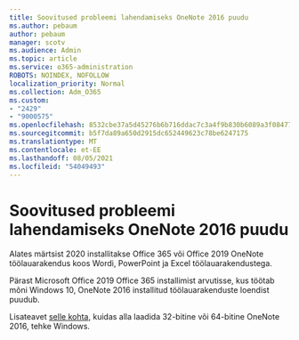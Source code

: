 ```yaml
---
title: Soovitused probleemi lahendamiseks OneNote 2016 puudu
ms.author: pebaum
author: pebaum
manager: scotv
ms.audience: Admin
ms.topic: article
ms.service: o365-administration
ROBOTS: NOINDEX, NOFOLLOW
localization_priority: Normal
ms.collection: Adm_O365
ms.custom:
- "2429"
- "9000575"
ms.openlocfilehash: 8532cbe37a5d45276b6b716ddac7c3a4f9b830b6089a3f08477150e449a0c92f
ms.sourcegitcommit: b5f7da89a650d2915dc652449623c78be6247175
ms.translationtype: MT
ms.contentlocale: et-EE
ms.lasthandoff: 08/05/2021
ms.locfileid: "54049493"
---
```

# <a name="suggestions-for-resolving-onenote-2016-is-missing"></a>Soovitused probleemi lahendamiseks OneNote 2016 puudu

Alates märtsist 2020 installitakse Office 365 või Office 2019 OneNote töölauarakendus koos Wordi, PowerPoint ja Excel töölauarakendustega.

Pärast Microsoft Office 2019 Office 365 installimist arvutisse, kus töötab mõni Windows 10, OneNote 2016 installitud töölauarakenduste loendist puudub.

Lisateavet [selle kohta,](https://support.office.com/article/OneNote-2016-is-missing-after-installing-Office-2019-or-Office-365-1844ba87-7248-4bd8-a735-66a52f98e6e5) kuidas alla laadida 32-bitine või 64-bitine OneNote 2016, tehke Windows.
